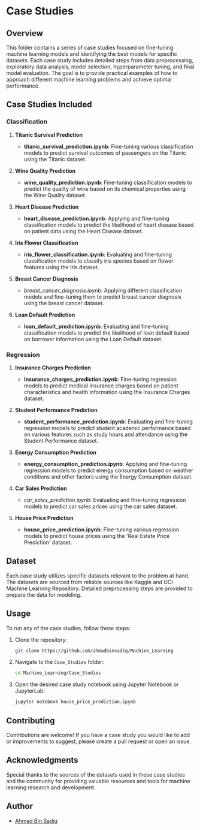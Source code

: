 # Case Studies

## Overview

This folder contains a series of case studies focused on fine-tuning machine learning models and identifying the best models for specific datasets. Each case study includes detailed steps from data preprocessing, exploratory data analysis, model selection, hyperparameter tuning, and final model evaluation. The goal is to provide practical examples of how to approach different machine learning problems and achieve optimal performance.

## Case Studies Included

### Classification

1. **Titanic Survival Prediction**
   - **titanic_survival_prediction.ipynb**: Fine-tuning various classification models to predict survival outcomes of passengers on the Titanic using the Titanic dataset.

2. **Wine Quality Prediction**
   - **wine_quality_prediction.ipynb**: Fine-tuning classification models to predict the quality of wine based on its chemical properties using the Wine Quality dataset.

3. **Heart Disease Prediction**
   - **heart_disease_prediction.ipynb**: Applying and fine-tuning classification models to predict the likelihood of heart disease based on patient data using the Heart Disease dataset.

4. **Iris Flower Classification**
   - **iris_flower_classification.ipynb**: Evaluating and fine-tuning classification models to classify iris species based on flower features using the Iris dataset.

5. **Breast Cancer Diagnosis**
   - *breast_cancer_diagnosis.ipynb*: Applying different classification models and fine-tuning them to predict breast cancer diagnosis using the breast cancer dataset.

6. **Loan Default Prediction**
   - **loan_default_prediction.ipynb**: Evaluating and fine-tuning classification models to predict the likelihood of loan default based on borrower information using the Loan Default dataset.

### Regression

1. **Insurance Charges Prediction**
   - **insurance_charges_prediction.ipynb**: Fine-tuning regression models to predict medical insurance charges based on patient characteristics and health information using the Insurance Charges dataset.

2. **Student Performance Prediction**
   - **student_performance_prediction.ipynb**: Evaluating and fine-tuning regression models to predict student academic performance based on various features such as study hours and attendance using the Student Performance dataset.

3. **Energy Consumption Prediction**
   - **energy_consumption_prediction.ipynb**: Applying and fine-tuning regression models to predict energy consumption based on weather conditions and other factors using the Energy Consumption dataset.

4. **Car Sales Prediction**
   - *car_sales_prediction.ipynb*: Evaluating and fine-tuning regression models to predict car sales prices using the car sales dataset.

5. **House Price Prediction**
   - **house_price_prediction.ipynb**: Fine-tuning various regression models to predict house prices using the 'Real Estate Price Prediction' dataset.

## Dataset

Each case study utilizes specific datasets relevant to the problem at hand. The datasets are sourced from reliable sources like Kaggle and UCI Machine Learning Repository. Detailed preprocessing steps are provided to prepare the data for modeling.


## Usage

To run any of the case studies, follow these steps:

1. Clone the repository:
    ```bash
    git clone https://github.com/ahmadbinsadiq/Machine_Learning
    ```

2. Navigate to the `Case_Studies` folder:
    ```bash
    cd Machine_Learning/Case_Studies
    ```

3. Open the desired case study notebook using Jupyter Notebook or JupyterLab:
    ```bash
    jupyter notebook house_price_prediction.ipynb
    ```

## Contributing

Contributions are welcome! If you have a case study you would like to add or improvements to suggest, please create a pull request or open an issue.

## Acknowledgments

Special thanks to the sources of the datasets used in these case studies and the community for providing valuable resources and tools for machine learning research and development.

## Author
* [Ahmad Bin Sadiq](https://www.linkedin.com/in/ahmad-bin-sadiq/)
